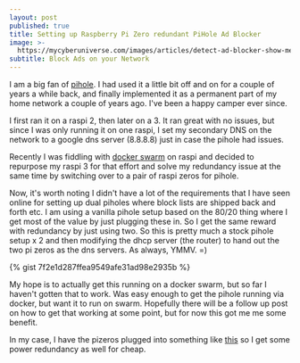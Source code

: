 ```yaml
---
layout: post
published: true
title: Setting up Raspberry Pi Zero redundant PiHole Ad Blocker
image: >-
  https://mycyberuniverse.com/images/articles/detect-ad-blocker-show-message/thumbnail.png
subtitle: Block Ads on your Network
---
```

I am a big fan of [pihole](https://pi-hole.net/). I had used it a little bit off and on for a couple of years a while back, and finally implemented it as a permanent part of my home network a couple of years ago. I've been a happy camper ever since.

I first ran it on a raspi 2, then later on a 3. It ran great with no issues, but since I was only running it on one raspi, I set my secondary DNS on the network to a google dns server (8.8.8.8) just in case the pihole had issues.

Recently I was fiddling with [docker swarm](https://docs.docker.com/engine/swarm/) on raspi and decided to repurpose my raspi 3 for that effort and solve my redundancy issue at the same time by switching over to a pair of raspi zeros for pihole.

Now, it's worth noting I didn't have a lot of the requirements that I have seen online for setting up dual piholes where block lists are shipped back and forth etc. I am using a vanilla pihole setup based on the 80/20 thing where I get most of the value by just plugging these in. So I get the same reward with redundancy by just using two. So this is pretty much a stock pihole setup x 2 and then modifying the dhcp server (the router) to hand out the two pi zeros as the dns servers. As always, YMMV. =)

{% gist 7f2e1d287ffea9549afe31ad98e2935b %}

My hope is to actually get this running on a docker swarm, but so far I haven't gotten that to work. Was easy enough to get the pihole running via docker, but want it to run on swarm. Hopefully there will be a follow up post on how to get that working at some point, but for now this got me me some benefit.

In my case, I have the pizeros plugged into something like [this](https://www.amazon.com/Anker-PowerCore-Portable-Charger-Foldable/dp/B01K702S66/) so I get some power redundancy as well for cheap.

